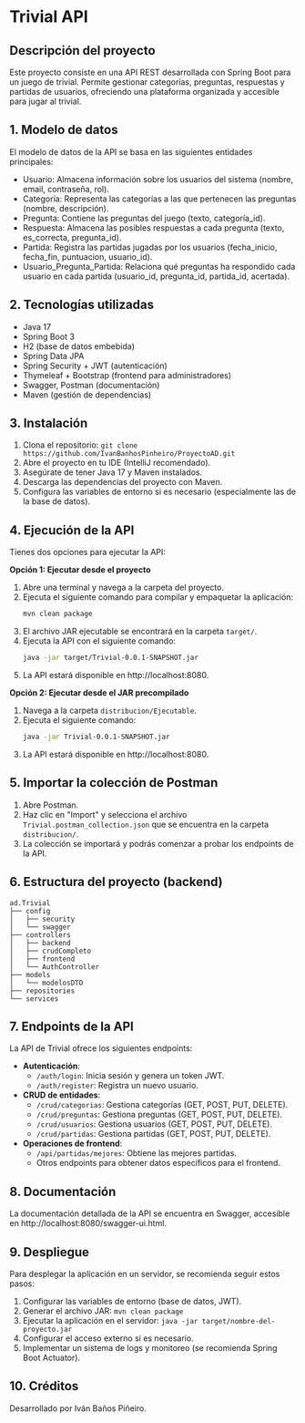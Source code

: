 # Trivial API

## Descripción del proyecto
Este proyecto consiste en una API REST desarrollada con Spring Boot para un juego de trivial. Permite gestionar categorías, preguntas, respuestas y partidas de usuarios, ofreciendo una plataforma organizada y accesible para jugar al trivial.

## 1. Modelo de datos
El modelo de datos de la API se basa en las siguientes entidades principales:
- Usuario: Almacena información sobre los usuarios del sistema (nombre, email, contraseña, rol).
- Categoría: Representa las categorías a las que pertenecen las preguntas (nombre, descripción).
- Pregunta: Contiene las preguntas del juego (texto, categoría_id).
- Respuesta: Almacena las posibles respuestas a cada pregunta (texto, es_correcta, pregunta_id).
- Partida: Registra las partidas jugadas por los usuarios (fecha_inicio, fecha_fin, puntuacion, usuario_id).
- Usuario_Pregunta_Partida: Relaciona qué preguntas ha respondido cada usuario en cada partida (usuario_id, pregunta_id, partida_id, acertada).

## 2. Tecnologías utilizadas
- Java 17
- Spring Boot 3
- H2 (base de datos embebida)
- Spring Data JPA
- Spring Security + JWT (autenticación)
- Thymeleaf + Bootstrap (frontend para administradores)
- Swagger, Postman (documentación)
- Maven (gestión de dependencias)

## 3. Instalación
1. Clona el repositorio: `git clone https://github.com/IvanBanhosPinheiro/ProyectoAD.git`
2. Abre el proyecto en tu IDE (IntelliJ recomendado).
3. Asegúrate de tener Java 17 y Maven instalados.
4. Descarga las dependencias del proyecto con Maven.
5. Configura las variables de entorno si es necesario (especialmente las de la base de datos).

## 4. Ejecución de la API

Tienes dos opciones para ejecutar la API:

**Opción 1: Ejecutar desde el proyecto**

1. Abre una terminal y navega a la carpeta del proyecto.
2. Ejecuta el siguiente comando para compilar y empaquetar la aplicación:
   ```bash
   mvn clean package
   ```
3. El archivo JAR ejecutable se encontrará en la carpeta `target/`.
4. Ejecuta la API con el siguiente comando:
   ```bash
   java -jar target/Trivial-0.0.1-SNAPSHOT.jar 
   ```
5. La API estará disponible en http://localhost:8080.

**Opción 2: Ejecutar desde el JAR precompilado**

1. Navega a la carpeta `distribucion/Ejecutable`.
2. Ejecuta el siguiente comando:
   ```bash
   java -jar Trivial-0.0.1-SNAPSHOT.jar
   ```
3. La API estará disponible en http://localhost:8080.

## 5. Importar la colección de Postman

1. Abre Postman.
2. Haz clic en "Import" y selecciona el archivo `Trivial.postman_collection.json` que se encuentra en la carpeta `distribucion/`.
3. La colección se importará y podrás comenzar a probar los endpoints de la API.

## 6. Estructura del proyecto (backend)

```
ad.Trivial
├── config
│   ├── security
│   └── swagger
├── controllers
│   ├── backend
│   ├── crudCompleto
│   ├── frontend
│   └── AuthController
├── models
│   └── modelosDTO
├── repositories
└── services
```

## 7. Endpoints de la API

La API de Trivial ofrece los siguientes endpoints:

- **Autenticación**:
  - `/auth/login`: Inicia sesión y genera un token JWT.
  - `/auth/register`: Registra un nuevo usuario.
- **CRUD de entidades**:
  - `/crud/categorias`: Gestiona categorías (GET, POST, PUT, DELETE).
  - `/crud/preguntas`: Gestiona preguntas (GET, POST, PUT, DELETE).
  - `/crud/usuarios`: Gestiona usuarios (GET, POST, PUT, DELETE).
  - `/crud/partidas`: Gestiona partidas (GET, POST, PUT, DELETE).
- **Operaciones de frontend**:
  - `/api/partidas/mejores`: Obtiene las mejores partidas.
  - Otros endpoints para obtener datos específicos para el frontend.

## 8. Documentación

La documentación detallada de la API se encuentra en Swagger, accesible en http://localhost:8080/swagger-ui.html.

## 9. Despliegue

Para desplegar la aplicación en un servidor, se recomienda seguir estos pasos:

1. Configurar las variables de entorno (base de datos, JWT).
2. Generar el archivo JAR: `mvn clean package`
3. Ejecutar la aplicación en el servidor: `java -jar target/nombre-del-proyecto.jar`
4. Configurar el acceso externo si es necesario.
5. Implementar un sistema de logs y monitoreo (se recomienda Spring Boot Actuator).

## 10. Créditos

Desarrollado por Iván Baños Piñeiro.

